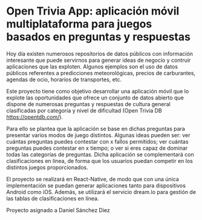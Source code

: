 # Open Trivia App: aplicación móvil multiplataforma para juegos basados en preguntas y respuestas

Hoy día existen numerosos repositorios de datos públicos con información interesante que puede servirnos para generar ideas de negocio y contruir aplicaciones que las exploten. Algunos ejemplos son el uso de datos públicos referentes a predicciones meteorológicas, precios de carburantes, agendas de ocio, horarios de transportes, etc.  

Este proyecto tiene como objetivo desarrollar una aplicación móvil que lo explote las oportunidades que ofrece un conjunto de datos abierto que dispone de numerosas preguntas y respuestas de cultura general clasificadas por categoría y nivel de dificultad (Open Trivia DB https://opentdb.com/). 

Para ello se plantea que la aplicación se base en dichas preguntas para presentar varios modos de juego distintos. Algunas ideas pueden ser: ver cuántas preguntas puedes contestar con x fallos permitidos; ver cuántas preguntas puedes contestar en x tiempo; o ver si eres capaz de dominar todas las categorías de preguntas. Dicha aplicación se complementará con clasificaciones en línea, de forma que los usuarios puedan competir en los distintos juegos proporcionados. 

El proyecto se realizará en React-Native, de modo que con una única implementación se puedan generar aplicaciones tanto para dispositivos Android como iOS. Además, se utilizará el servicio dream.lo para gestión de las tablas de clasificaciones en línea.

Proyecto asignado a Daniel Sánchez Diez
